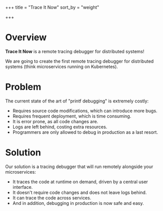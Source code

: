 +++
title = "Trace It Now"
sort_by = "weight"

+++

# Overview

**Trace It Now** is a remote tracing debugger for distributed systems!

We are going to create the first remote tracing debugger for distributed
systems (think microservices running on Kubernetes).

# Problem

The current state of the art of "printf debugging" is extremely costly:
 - Requires source code modifications, which can introduce more bugs.
 - Requires frequent deployment, which is time consuming.
 - It is error prone, as all code changes are.
 - Logs are left behind, costing extra resources.
 - Programmers are only allowed to debug in production as a last resort.

# Solution

Our solution is a tracing debugger that will run remotely alongside your microservices: 
 - It traces the code at runtime on demand, driven by a central user interface.
 - It doesn't require code changes and does not leave logs behind.
 - It can trace the code across services.
 - And in addition, debugging in production is now safe and easy.
